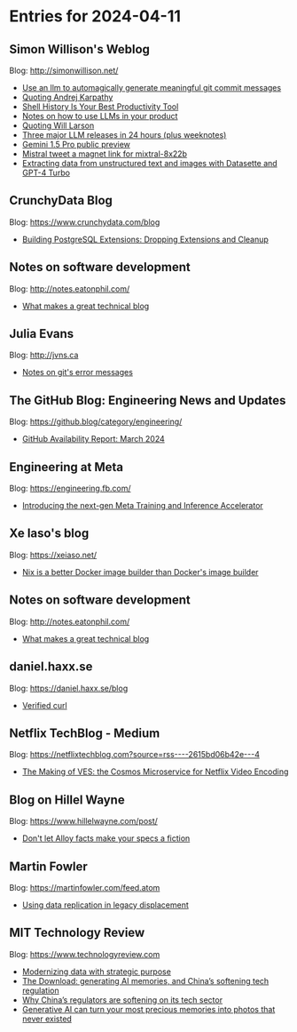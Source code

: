 # Entries for 2024-04-11
## Simon Willison's Weblog 
Blog: http://simonwillison.net/ 

- [Use an llm to automagically generate meaningful git commit messages](https://simonwillison.net/2024/Apr/11/use-an-llm-to-automagically-generate-meaningful-git-commit-messa/#atom-everything)
- [Quoting Andrej Karpathy](https://simonwillison.net/2024/Apr/11/andrej-karpathy/#atom-everything)
- [Shell History Is Your Best Productivity Tool](https://simonwillison.net/2024/Apr/10/shell-history-is-your-best-productivity-tool/#atom-everything)
- [Notes on how to use LLMs in your product](https://simonwillison.net/2024/Apr/10/notes-on-how-to-use-llms-in-your-product/#atom-everything)
- [Quoting Will Larson](https://simonwillison.net/2024/Apr/10/will-larson/#atom-everything)
- [Three major LLM releases in 24 hours (plus weeknotes)](https://simonwillison.net/2024/Apr/10/weeknotes-llm-releases/#atom-everything)
- [Gemini 1.5 Pro public preview](https://simonwillison.net/2024/Apr/10/gemini-15-pro-public-preview/#atom-everything)
- [Mistral tweet a magnet link for mixtral-8x22b](https://simonwillison.net/2024/Apr/10/mixtral-8x22b/#atom-everything)
- [Extracting data from unstructured text and images with Datasette and GPT-4 Turbo](https://simonwillison.net/2024/Apr/9/datasette-extract/#atom-everything)
## CrunchyData Blog 
Blog: https://www.crunchydata.com/blog 

- [ Building PostgreSQL Extensions: Dropping Extensions and Cleanup ](https://www.crunchydata.com/blog/building-postgresql-extensions-dropping-extensions-and-cleanup)
## Notes on software development 
Blog: http://notes.eatonphil.com/ 

- [What makes a great technical blog](http://notes.eatonphil.com/2024-04-10-what-makes-a-great-tech-blog.html)
## Julia Evans 
Blog: http://jvns.ca 

- [Notes on git's error messages](https://jvns.ca/blog/2024/04/10/notes-on-git-error-messages/)
## The GitHub Blog: Engineering News and Updates 
Blog: https://github.blog/category/engineering/ 

- [GitHub Availability Report: March 2024](https://github.blog/2024-04-10-github-availability-report-march-2024/)
## Engineering at Meta 
Blog: https://engineering.fb.com/ 

- [Introducing the next-gen Meta Training and Inference Accelerator](https://ai.meta.com/blog/next-generation-meta-training-inference-accelerator-AI-MTIA/)
## Xe Iaso's blog 
Blog: https://xeiaso.net/ 

- [Nix is a better Docker image builder than Docker's image builder](https://xeiaso.net/talks/2024/nix-docker-build/)
## Notes on software development 
Blog: http://notes.eatonphil.com/ 

- [What makes a great technical blog](http://notes.eatonphil.com/2024-04-10-what-makes-a-great-tech-blog.html)
## daniel.haxx.se 
Blog: https://daniel.haxx.se/blog 

- [Verified curl](https://daniel.haxx.se/blog/2024/04/10/verified-curl/)
## Netflix TechBlog - Medium 
Blog: https://netflixtechblog.com?source=rss----2615bd06b42e---4 

- [The Making of VES: the Cosmos Microservice for Netflix Video Encoding](https://netflixtechblog.com/the-making-of-ves-the-cosmos-microservice-for-netflix-video-encoding-946b9b3cd300?source=rss----2615bd06b42e---4)
## Blog on Hillel Wayne 
Blog: https://www.hillelwayne.com/post/ 

- [Don't let Alloy facts make your specs a fiction](https://www.hillelwayne.com/post/alloy-facts/)
## Martin Fowler 
Blog: https://martinfowler.com/feed.atom 

- [Using data replication in legacy displacement](https://martinfowler.com/articles/uncovering-mainframe-seams.html#DataReplicationToEnableNewProductDevelopment)
## MIT Technology Review 
Blog: https://www.technologyreview.com 

- [Modernizing data with strategic purpose](https://www.technologyreview.com/2024/04/10/1091021/modernizing-data-with-strategic-purpose/)
- [The Download: generating AI memories, and China’s softening tech regulation](https://www.technologyreview.com/2024/04/10/1091071/the-download-generating-ai-memories-and-chinas-softening-tech-regulation/)
- [Why China’s regulators are softening on its tech sector](https://www.technologyreview.com/2024/04/10/1091044/china-tech-regulation-angela-zhang/)
- [Generative AI can turn your most precious memories into photos that never existed](https://www.technologyreview.com/2024/04/10/1091053/generative-ai-turn-your-most-precious-memories-into-photos/)